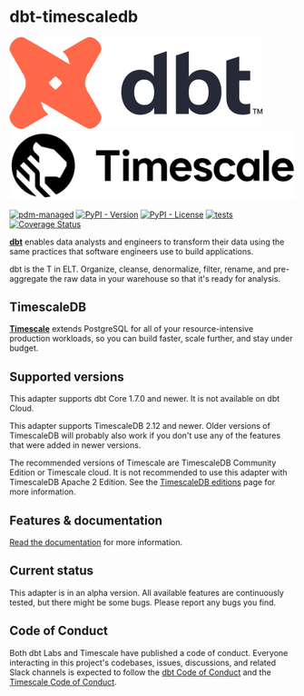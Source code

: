 # dbt-timescaledb

<picture>
  <source media="(prefers-color-scheme: dark)" srcset="https://raw.githubusercontent.com/sdebruyn/dbt-timescaledb/main/assets/dbt-signature_tm_light.png">
  <img alt="dbt logo" src="https://raw.githubusercontent.com/sdebruyn/dbt-timescaledb/main/assets/dbt-signature_tm.png">
</picture>
<picture>
  <source media="(prefers-color-scheme: dark)" srcset="https://raw.githubusercontent.com/sdebruyn/dbt-timescaledb/main/assets/Timescale-Logo-Primary-PNG.png">
  <img alt="timescale logo" src="https://raw.githubusercontent.com/sdebruyn/dbt-timescaledb/main/assets/Timescale-Logo-Black-PNG.png">
</picture>

[![pdm-managed](https://img.shields.io/badge/pdm-managed-blueviolet)](https://pdm-project.org)
[![PyPI - Version](https://img.shields.io/pypi/v/dbt-timescaledb)](https://pypi.org/project/dbt-timescaledb/)
[![PyPI - License](https://img.shields.io/pypi/l/dbt-timescaledb)](https://github.com/sdebruyn/dbt-timescaledb/blob/main/LICENSE)
[![tests](https://github.com/sdebruyn/dbt-timescaledb/actions/workflows/test.yml/badge.svg)](https://github.com/sdebruyn/dbt-timescaledb/actions/workflows/test.yml)
[![Coverage Status](https://coveralls.io/repos/github/sdebruyn/dbt-timescaledb/badge.svg?branch=main)](https://coveralls.io/github/sdebruyn/dbt-timescaledb?branch=main)

**[dbt](https://www.getdbt.com/)** enables data analysts and engineers to transform their data using the same practices that software engineers use to build applications.

dbt is the T in ELT. Organize, cleanse, denormalize, filter, rename, and pre-aggregate the raw data in your warehouse so that it's ready for analysis.

## TimescaleDB

**[Timescale](https://www.timescale.com/)** extends PostgreSQL for all of your resource-intensive production workloads, so you can build faster, scale further, and stay under budget.

## Supported versions

This adapter supports dbt Core 1.7.0 and newer. It is not available on dbt Cloud.

This adapter supports TimescaleDB 2.12 and newer. Older versions of TimescaleDB will probably also work if you don't use any of the features that were added in newer versions.

The recommended versions of Timescale are TimescaleDB Community Edition or Timescale cloud. It is not recommended to use this adapter with TimescaleDB Apache 2 Edition. See the [TimescaleDB editions](https://docs.timescale.com/about/latest/timescaledb-editions/) page for more information.

## Features & documentation

[Read the documentation](https://dbt-timescaledb.debruyn.dev/) for more information.

## Current status

This adapter is in an alpha version. All available features are continuously tested, but there might be some bugs. Please report any bugs you find.

## Code of Conduct

Both dbt Labs and Timescale have published a code of conduct. Everyone interacting in this project's codebases, issues, discussions, and related Slack channels is expected to follow the [dbt Code of Conduct](https://docs.getdbt.com/community/resources/code-of-conduct) and the [Timescale Code of Conduct](https://www.timescale.com/code-of-conduct).
